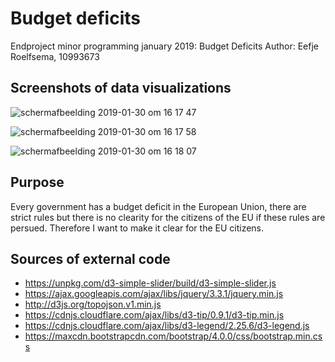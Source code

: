 # Budget deficits
Endproject minor programming january 2019: Budget Deficits
Author: Eefje Roelfsema, 10993673

## Screenshots of data visualizations

![schermafbeelding 2019-01-30 om 16 17 47](https://user-images.githubusercontent.com/43995505/51991492-8328af80-24ab-11e9-9fa1-0878f3c56b56.png)

![schermafbeelding 2019-01-30 om 16 17 58](https://user-images.githubusercontent.com/43995505/51991493-8328af80-24ab-11e9-9e16-a21af674550b.png)

![schermafbeelding 2019-01-30 om 16 18 07](https://user-images.githubusercontent.com/43995505/51991494-8328af80-24ab-11e9-9c2e-3e20a921570f.png)

## Purpose
Every government has a budget deficit in the European Union,
there are strict rules but there is no clearity for the citizens of the EU if these rules are persued.
Therefore I want to make it clear for the EU citizens.

## Sources of external code

- https://unpkg.com/d3-simple-slider/build/d3-simple-slider.js
- https://ajax.googleapis.com/ajax/libs/jquery/3.3.1/jquery.min.js
- http://d3js.org/topojson.v1.min.js
- https://cdnjs.cloudflare.com/ajax/libs/d3-tip/0.9.1/d3-tip.min.js
- https://cdnjs.cloudflare.com/ajax/libs/d3-legend/2.25.6/d3-legend.js
- https://maxcdn.bootstrapcdn.com/bootstrap/4.0.0/css/bootstrap.min.css
